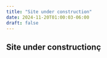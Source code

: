 ```yaml
---
title: "Site under construction"
date: 2024-11-20T01:00:03-06:00
draft: false
---
```


## Site under constructionç